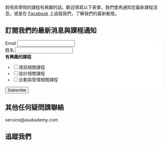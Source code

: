

對飛鳥學院的課程有興趣的話，歡迎填寫以下表單，我們會再通知您最新課程消息。或是在 [Facebook](https://www.facebook.com/asukademy) 上追蹤我們，了解我們的最新動態。

## 訂閱我們的最新消息與課程通知

<!-- Begin MailChimp Signup Form -->
<link href="//cdn-images.mailchimp.com/embedcode/classic-081711.css" rel="stylesheet" type="text/css">
<style type="text/css">
	#mc_embed_signup{background:#fff; clear:left; font:14px Helvetica,Arial,sans-serif; }
	/* Add your own MailChimp form style overrides in your site stylesheet or in this style block.
	   We recommend moving this block and the preceding CSS link to the HEAD of your HTML file. */
</style>
<div id="mc_embed_signup">
<form action="//asukademy.us10.list-manage.com/subscribe/post?u=859a5d527b960b6f3f986f9e3&amp;id=146e9aced0" method="post" id="mc-embedded-subscribe-form" name="mc-embedded-subscribe-form" class="validate" target="_blank" novalidate>
    <div id="mc_embed_signup_scroll">
<div class="mc-field-group">
	<label for="mce-EMAIL">Email </label>
	<input type="email" value="" name="EMAIL" class="required email" id="mce-EMAIL">
</div>
<div class="mc-field-group">
	<label for="mce-FNAME">姓名 </label>
	<input type="text" value="" name="FNAME" class="" id="mce-FNAME">
</div>
<div class="mc-field-group input-group">
    <strong>有興趣的課程 </strong>
    <ul><li><input type="checkbox" value="2" name="group[1949][2]" id="mce-group[1949]-1949-0"><label for="mce-group[1949]-1949-0">資訊相關課程</label></li>
<li><input type="checkbox" value="4" name="group[1949][4]" id="mce-group[1949]-1949-1"><label for="mce-group[1949]-1949-1">設計相關課程</label></li>
<li><input type="checkbox" value="8" name="group[1949][8]" id="mce-group[1949]-1949-2"><label for="mce-group[1949]-1949-2">企劃與管理相關課程</label></li>
</ul>
</div>
	<div id="mce-responses" class="clear">
		<div class="response" id="mce-error-response" style="display:none"></div>
		<div class="response" id="mce-success-response" style="display:none"></div>
	</div>    <!-- real people should not fill this in and expect good things - do not remove this or risk form bot signups-->
    <div style="position: absolute; left: -5000px;"><input type="text" name="b_859a5d527b960b6f3f986f9e3_146e9aced0" tabindex="-1" value=""></div>
    <div class="clear"><input type="submit" value="Subscribe" name="subscribe" id="mc-embedded-subscribe" class="button"></div>
    </div>
</form>
</div>
<script type='text/javascript' src='//s3.amazonaws.com/downloads.mailchimp.com/js/mc-validate.js'></script><script type='text/javascript'>(function($) {window.fnames = new Array(); window.ftypes = new Array();fnames[0]='EMAIL';ftypes[0]='email';fnames[1]='FNAME';ftypes[1]='text';fnames[2]='LNAME';ftypes[2]='text';}(jQuery));var $mcj = jQuery.noConflict(true);</script>
<!--End mc_embed_signup-->

## 其他任何疑問請聯絡

<p class="uk-alert uk-text-center">
    service@asukademy.com
</p>

## 追蹤我們

